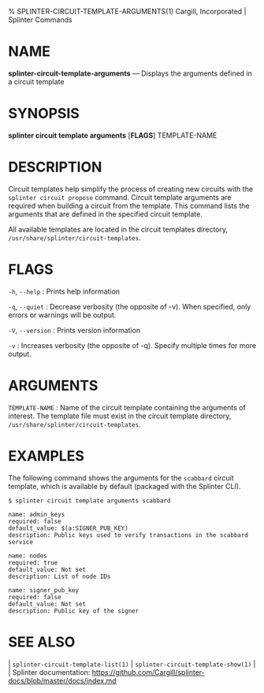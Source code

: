 % SPLINTER-CIRCUIT-TEMPLATE-ARGUMENTS(1) Cargill, Incorporated | Splinter Commands
<!--
  Copyright 2018-2020 Cargill Incorporated
  Licensed under Creative Commons Attribution 4.0 International License
  https://creativecommons.org/licenses/by/4.0/
-->

NAME
====

**splinter-circuit-template-arguments** — Displays the arguments defined in a
circuit template

SYNOPSIS
========
**splinter circuit template arguments** \[**FLAGS**\] TEMPLATE-NAME

DESCRIPTION
===========
Circuit templates help simplify the process of creating new circuits with the
`splinter circuit propose` command. Circuit template arguments are required when
building a circuit from the template. This command lists the arguments that are
defined in the specified circuit template.

All available templates are located in the circuit templates directory,
`/usr/share/splinter/circuit-templates`.

FLAGS
=====
`-h`, `--help`
: Prints help information

`-q`, `--quiet`
: Decrease verbosity (the opposite of -v). When specified, only errors or
  warnings will be output.

`-V`, `--version`
: Prints version information

`-v`
: Increases verbosity (the opposite of -q). Specify multiple times for more
  output.

ARGUMENTS
=========
`TEMPLATE-NAME`
: Name of the circuit template containing the arguments of interest. The
  template file must exist in the circuit template directory,
    `/usr/share/splinter/circuit-templates`.

EXAMPLES
========
The following command shows the arguments for the `scabbard` circuit template,
which is available by default (packaged with the Splinter CLI).

```
$ splinter circuit template arguments scabbard

name: admin_keys
required: false
default_value: $(a:SIGNER_PUB_KEY)
description: Public keys used to verify transactions in the scabbard service

name: nodes
required: true
default_value: Not set
description: List of node IDs

name: signer_pub_key
required: false
default_value: Not set
description: Public key of the signer
```

SEE ALSO
========
| `splinter-circuit-template-list(1)`
| `splinter-circuit-template-show(1)`
|
| Splinter documentation: https://github.com/Cargill/splinter-docs/blob/master/docs/index.md
